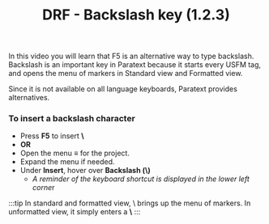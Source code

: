 ﻿---
title: DRF - Backslash key (1.2.3)
---
In this video you will learn that F5 is an alternative way to type backslash. Backslash is an important key in Paratext because it starts every USFM tag, and opens the menu of markers in Standard view and Formatted view.

Since it is not available on all language keyboards, Paratext provides alternatives.

### To insert a backslash character

-  Press **F5** to insert **\\**
-  **OR**
-  Open the menu ≡ for the project.
-  Expand the menu if needed.
-  Under **Insert**, hover over **Backslash (\\)**  
    -  *A reminder of the keyboard shortcut is displayed in the lower left corne*r

:::tip
In standard and formatted view, \\ brings up the menu of markers. In unformatted view, it simply enters a **\\**
:::
